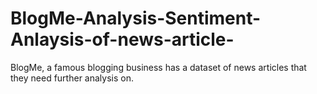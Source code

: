 # BlogMe-Analysis-Sentiment-Anlaysis-of-news-article-
BlogMe, a famous blogging business has a dataset of news articles that they need further analysis on.
